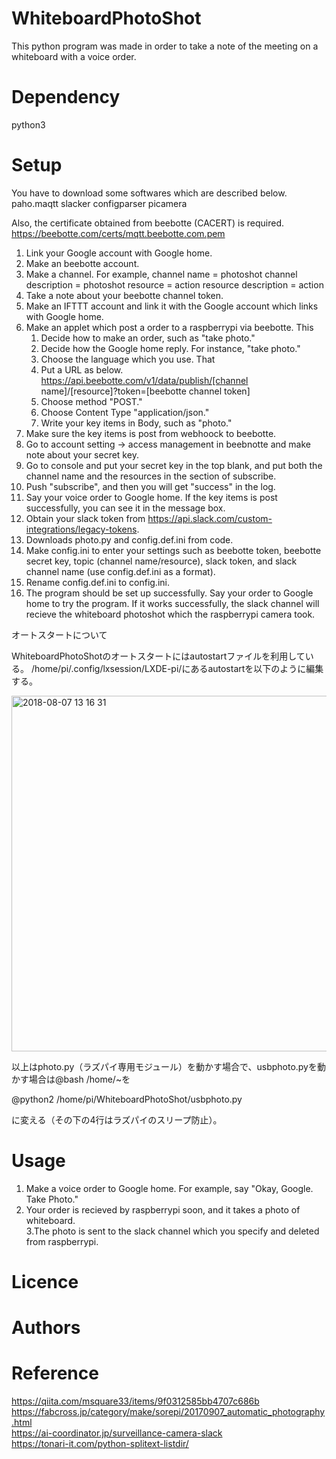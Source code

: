# WhiteboardPhotoShot
This python program was made in order to take a note of the meeting on a whiteboard with a voice order.

# Dependency
python3

# Setup
You have to download some softwares which are described below.
  paho.maqtt
  slacker
  configparser
  picamera
  
Also, the certificate obtained from beebotte (CACERT) is required.
https://beebotte.com/certs/mqtt.beebotte.com.pem

1. Link your Google account with Google home.
2. Make an beebotte account.
3. Make a channel. For example, 
  channel name = photoshot
  channel description = photoshot
  resource = action
  resource description = action
4. Take a note about your beebotte channel token.
5. Make an IFTTT account and link it with the Google account which links with Google home.
6. Make an applet which post a order to a raspberrypi via beebotte. 
  This
    1. Decide how to make an order, such as "take photo."
    2. Decide how the Google home reply. For instance, "take photo."
    3. Choose the language which you use.
  That
    1. Put a URL as below.
      https://api.beebotte.com/v1/data/publish/[channel name]/[resource]?token=[beebotte channel token]
    2. Choose method "POST."
    3. Choose Content Type "application/json."
    4. Write your key items in Body, such as "photo."
7. Make sure the key items is post from webhoock to beebotte.
  1. Go to account setting → access management in beebnotte and make note about your secret key.
  2. Go to console and put your secret key in the top blank, and put both the channel name and the resources in the section of subscribe.
  3. Push "subscribe", and then you will get "success" in the log.
  4. Say your voice order to Google home. If the key items is post successfully, you can see it in the message box.
8. Obtain your slack token from https://api.slack.com/custom-integrations/legacy-tokens.
9. Downloads photo.py and config.def.ini from code.
10. Make config.ini to enter your settings such as beebotte token, beebotte secret key, topic (channel name/resource), slack token, and slack channel name (use config.def.ini as a format). 
11. Rename config.def.ini to config.ini.
11. The program should be set up successfully. Say your order to Google home to try the program. If it works successfully, the slack channel will recieve the whiteboard photoshot which the raspberrypi camera took.

オートスタートについて

WhiteboardPhotoShotのオートスタートにはautostartファイルを利用している。
/home/pi/.config/lxsession/LXDE-pi/にあるautostartを以下のように編集する。

<img width="569" alt="2018-08-07 13 16 31" src="https://user-images.githubusercontent.com/40164219/43754223-a6e9a542-9a44-11e8-8277-1d1973c58135.png">

以上はphoto.py（ラズパイ専用モジュール）を動かす場合で、usbphoto.pyを動かす場合は@bash /home/~を

@python2 /home/pi/WhiteboardPhotoShot/usbphoto.py

に変える（その下の4行はラズパイのスリープ防止）。




# Usage
1. Make a voice order to Google home. For example, say "Okay, Google. Take Photo."
2. Your order is recieved by raspberrypi soon, and it takes a photo of whiteboard.  
3.The photo is sent to the slack channel which you specify and deleted from raspberrypi.

# Licence

# Authors

# Reference
https://qiita.com/msquare33/items/9f0312585bb4707c686b
https://fabcross.jp/category/make/sorepi/20170907_automatic_photography.html  
https://ai-coordinator.jp/surveillance-camera-slack  
https://tonari-it.com/python-splitext-listdir/

